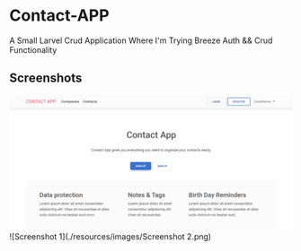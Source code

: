 # Contact-APP
A Small Larvel Crud Application Where I'm Trying Breeze Auth && Crud Functionality

## Screenshots

![Screenshot 1](./resources/images/Screenshot.png)
![Screenshot 1](./resources/images/Screenshot 2.png)

